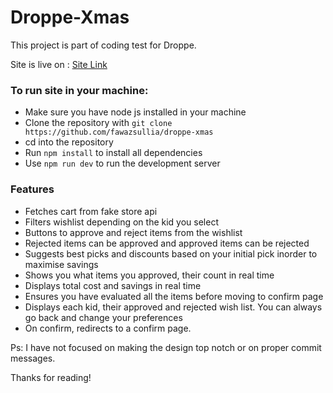 # Droppe-Xmas

This project is part of coding test for Droppe.

Site is live on : [Site Link](https://droppe-xmas-ektmku4x0-fawazsullia.vercel.app/)

### To run site in your machine:

- Make sure you have node js installed in your machine
- Clone the repository with ``` git clone https://github.com/fawazsullia/droppe-xmas ```
- cd into the repository
- Run ``` npm install ``` to install all dependencies
- Use ``` npm run dev ``` to run the development server

### Features

- Fetches cart from fake store api
- Filters wishlist depending on the kid you select
- Buttons to approve and reject items from the wishlist
- Rejected items can be approved and approved items can be rejected
- Suggests best picks and discounts based on your initial pick inorder to maximise savings
- Shows you what items you approved, their count in real time
- Displays total cost and savings in real time
- Ensures you have evaluated all the items before moving to confirm page
- Displays each kid, their approved and rejected wish list. You can always go back and change your preferences
- On confirm, redirects to a confirm page.

Ps: I have not focused on making the design top notch or on proper commit messages.

Thanks for reading!
